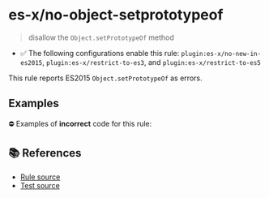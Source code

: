 # es-x/no-object-setprototypeof
> disallow the `Object.setPrototypeOf` method

- ✅ The following configurations enable this rule: `plugin:es-x/no-new-in-es2015`, `plugin:es-x/restrict-to-es3`, and `plugin:es-x/restrict-to-es5`

This rule reports ES2015 `Object.setPrototypeOf` as errors.

## Examples

⛔ Examples of **incorrect** code for this rule:

<eslint-playground type="bad" code="/*eslint es-x/no-object-setprototypeof: error */
Object.setPrototypeOf(obj, proto)
" />

## 📚 References

- [Rule source](https://github.com/ota-meshi/eslint-plugin-es-x/blob/master/lib/rules/no-object-setprototypeof.js)
- [Test source](https://github.com/ota-meshi/eslint-plugin-es-x/blob/master/tests/lib/rules/no-object-setprototypeof.js)
